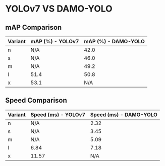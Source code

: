 ---
---

# YOLOv7 VS DAMO-YOLO

## mAP Comparison

| Variant | mAP (%) - YOLOv7 | mAP (%) - DAMO-YOLO |
| ------- | ---------------- | ------------------- |
| n       | N/A              | 42.0                |
| s       | N/A              | 46.0                |
| m       | N/A              | 49.2                |
| l       | 51.4             | 50.8                |
| x       | 53.1             | N/A                 |

## Speed Comparison

| Variant | Speed (ms) - YOLOv7 | Speed (ms) - DAMO-YOLO |
| ------- | ------------------- | ---------------------- |
| n       | N/A                 | 2.32                   |
| s       | N/A                 | 3.45                   |
| m       | N/A                 | 5.09                   |
| l       | 6.84                | 7.18                   |
| x       | 11.57               | N/A                    |
